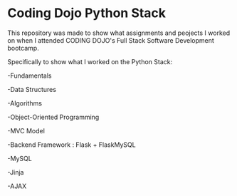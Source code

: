 # Coding Dojo Python Stack
This repository was made to show what assignments and peojects I worked on when I attended CODING DOJO's Full Stack Software Development bootcamp.

Specifically to show what I worked on the Python Stack:

-Fundamentals

-Data Structures

-Algorithms

-Object-Oriented Programming

-MVC Model

-Backend Framework : Flask + FlaskMySQL

-MySQL 

-Jinja

-AJAX
